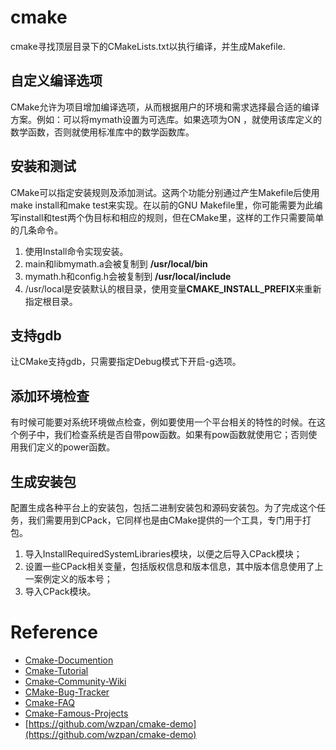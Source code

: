 # cmake
cmake寻找顶层目录下的CMakeLists.txt以执行编译，并生成Makefile.

## 自定义编译选项
CMake允许为项目增加编译选项，从而根据用户的环境和需求选择最合适的编译方案。例如：可以将mymath设置为可选库。如果选项为ON ，就使用该库定义的数学函数，否则就使用标准库中的数学函数库。

## 安装和测试
CMake可以指定安装规则及添加测试。这两个功能分别通过产生Makefile后使用make install和make test来实现。在以前的GNU Makefile里，你可能需要为此编写install和test两个伪目标和相应的规则，但在CMake里，这样的工作只需要简单的几条命令。
1. 使用Install命令实现安装。
2. main和libmymath.a会被复制到 **/usr/local/bin**
3. mymath.h和config.h会被复制到 **/usr/local/include**
4. /usr/local是安装默认的根目录，使用变量**CMAKE_INSTALL_PREFIX**来重新指定根目录。

## 支持gdb
让CMake支持gdb，只需要指定Debug模式下开启-g选项。

## 添加环境检查
有时候可能要对系统环境做点检查，例如要使用一个平台相关的特性的时候。在这个例子中，我们检查系统是否自带pow函数。如果有pow函数就使用它；否则使用我们定义的power函数。

## 生成安装包
配置生成各种平台上的安装包，包括二进制安装包和源码安装包。为了完成这个任务，我们需要用到CPack，它同样也是由CMake提供的一个工具，专门用于打包。
1. 导入InstallRequiredSystemLibraries模块，以便之后导入CPack模块；
2. 设置一些CPack相关变量，包括版权信息和版本信息，其中版本信息使用了上一案例定义的版本号；
3. 导入CPack模块。

# Reference
* [Cmake-Documention](https://cmake.org/cmake/help/cmake2.4docs.html)
* [Cmake-Tutorial](https://cmake.org/cmake-tutorial/)
* [Cmake-Community-Wiki](https://gitlab.kitware.com/cmake/community/wikis/home)
* [CMake-Bug-Tracker](https://gitlab.kitware.com/cmake/cmake/issues)
* [Cmake-FAQ](https://gitlab.kitware.com/cmake/community/wikis/FAQ)
* [Cmake-Famous-Projects](https://gitlab.kitware.com/cmake/community/wikis/doc/cmake/Projects)
* [https://github.com/wzpan/cmake-demo](https://github.com/wzpan/cmake-demo)